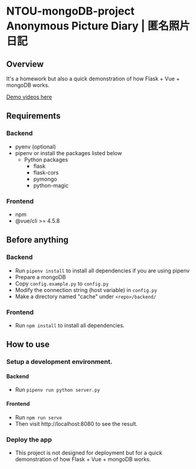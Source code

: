 # NTOU-mongoDB-project <br>Anonymous Picture Diary | 匿名照片日記

## Overview
It's a homework but also a quick demonstration of how Flask + Vue + mongoDB works.

[Demo videos here](https://www.youtube.com/playlist?list=PLVmsdNL1JymYLNyFr4ZEqFtWRxNgYcf4w)

## Requirements
### Backend
- pyenv (optional)
- pipenv or install the packages listed below
  - Python packages
    - flask
    - flask-cors
    - pymongo
    - python-magic

### Frontend
- npm 
- @vue/cli >= 4.5.8

## Before anything
### Backend
- Run `pipenv install` to install all dependencies if you are using pipenv
- Prepare a mongoDB
- Copy `config.example.py` to `config.py`
- Modify the connection string (host variable) in `config.py`
- Make a directory named "cache" under `<repo>/backend/`

### Frontend
- Run `npm install` to install all dependencies.

## How to use
### Setup a development environment.
#### Backend
- Run `pipenv run python server.py`

#### Frontend
- Run `npm run serve`
- Then visit http://localhost:8080 to see the result.

### Deploy the app
- This project is not designed for deployment but for a quick demonstration of how Flask + Vue + mongoDB works.